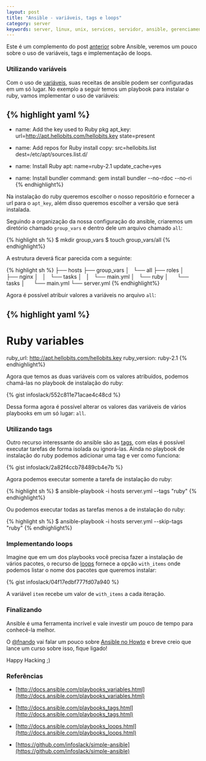 ```yaml
---
layout: post
title: "Ansible - variáveis, tags e loops"
category: server
keywords: server, linux, unix, services, servidor, ansible, gerenciamento, ssh, provisionamento
---
```


Este é um complemento do post [anterior](http://infoslack.com/server/automatize-o-gerenciamento-de-servidores-com-ansible/) sobre Ansible, veremos um pouco
sobre o uso de variáveis, tags e implementação de loops.

### Utilizando variáveis

Com o uso de [variáveis](http://docs.ansible.com/playbooks_variables.html), suas receitas de ansible podem ser configuradas em um só
lugar. No exemplo a seguir temos um playbook para instalar o ruby, vamos implementar o
uso de variáveis:

{% highlight yaml %}
---
- name: Add the key used to Ruby pkg
  apt_key: url=http://apt.hellobits.com/hellobits.key state=present

- name: Add repos for Ruby install
  copy: src=hellobits.list dest=/etc/apt/sources.list.d/

- name: Install Ruby
  apt: name=ruby-2.1 update_cache=yes

- name: Install bundler
  command: gem install bundler --no-rdoc --no-ri
{% endhighlight%}

Na instalação do ruby queremos escolher o nosso repositório e fornecer a  url
para o `apt_key`, além disso queremos escolher a versão que será instalada.

Seguindo a organização da nossa configuração do ansible, criaremos um
diretório chamado `group_vars` e dentro dele um arquivo chamado `all`:

{% highlight sh %}
$ mkdir group_vars
$ touch group_vars/all
{% endhighlight%}

A estrutura deverá ficar parecida com a seguinte:

{% highlight sh %}
├── hosts
├── group_vars
│   └── all
├── roles
│   ├── nginx
│   │   └── tasks
│   │       └── main.yml
│   └── ruby
│       └── tasks
│           └── main.yml
└── server.yml
{% endhighlight%}

Agora é possível atribuir valores a variáveis no arquivo `all`:

{% highlight yaml %}
---
# Ruby variables
ruby_url: http://apt.hellobits.com/hellobits.key
ruby_version: ruby-2.1
{% endhighlight%}

Agora que temos as duas variáveis com os valores atribuídos, podemos chamá-las
no playbook de instalação do ruby:

{% gist infoslack/552c811e71acae4c48cd %}

Dessa forma agora é possível alterar os valores das variáveis de vários
playbooks em um só lugar: `all`.

### Utilizando tags

Outro recurso interessante do ansible são as [tags](http://docs.ansible.com/playbooks_tags.html), com elas é possível
executar tarefas de forma isolada ou ignorá-las. Ainda no playbook de
instalação do ruby podemos adicionar uma tag e ver como funciona:

{% gist infoslack/2a82f4ccb78489cb4e7b %}

Agora podemos executar somente a tarefa de instalação do ruby:

{% highlight sh %}
$ ansible-playbook -i hosts server.yml --tags "ruby"
{% endhighlight%}

Ou podemos executar todas as tarefas menos a de instalação do ruby:

{% highlight sh %}
$ ansible-playbook -i hosts server.yml --skip-tags "ruby"
{% endhighlight%}

### Implementando loops

Imagine que em um dos playbooks você precisa fazer a instalação de vários
pacotes, o recurso de [loops](http://docs.ansible.com/playbooks_loops.html) fornece a opção `with_items` onde podemos
listar o nome dos pacotes que queremos instalar:

{% gist infoslack/04f17edbf777fd07a940 %}

A variável `item` recebe um valor de `with_items` a cada iteração.

### Finalizando

Ansible é uma ferramenta incrível e vale investir um pouco de tempo para
conhecê-la melhor.

O [@fnando](https://twitter.com/fnando) vai falar um pouco sobre [Ansible no Howto](http://howtocode.com.br/cursos/ansible) e breve
creio que lance um curso sobre isso, fique ligado!

Happy Hacking ;)

### Referências

- [http://docs.ansible.com/playbooks_variables.html](http://docs.ansible.com/playbooks_variables.html)

- [http://docs.ansible.com/playbooks_tags.html](http://docs.ansible.com/playbooks_tags.html)

- [http://docs.ansible.com/playbooks_loops.html](http://docs.ansible.com/playbooks_loops.html)

- [https://github.com/infoslack/simple-ansible](https://github.com/infoslack/simple-ansible)
